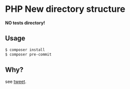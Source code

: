 # PHP New directory structure

**NO tests directory!**

## Usage

```sh
$ composer install
$ composer pre-commit
```

## Why?

see [tweet](https://twitter.com/akai_inu/status/1669866150765953024).